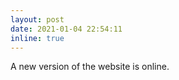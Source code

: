 ```yaml
---
layout: post
date: 2021-01-04 22:54:11
inline: true
---
```


A new version of the website is online.
